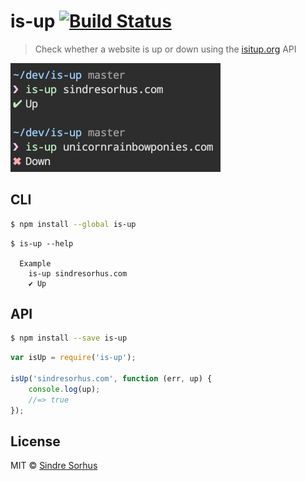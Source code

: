 # is-up [![Build Status](https://travis-ci.org/sindresorhus/is-up.svg?branch=master)](https://travis-ci.org/sindresorhus/is-up)

> Check whether a website is up or down using the [isitup.org](http://isitup.org) API

<img src="screenshot.png" width="336">


## CLI

```sh
$ npm install --global is-up
```

```
$ is-up --help

  Example
    is-up sindresorhus.com
    ✔︎ Up
```


## API

```sh
$ npm install --save is-up
```

```js
var isUp = require('is-up');

isUp('sindresorhus.com', function (err, up) {
	console.log(up);
	//=> true
});
```


## License

MIT © [Sindre Sorhus](http://sindresorhus.com)
